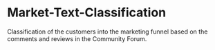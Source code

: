 # Market-Text-Classification
Classification of the customers into the marketing funnel based on the comments and reviews in the Community Forum. 
